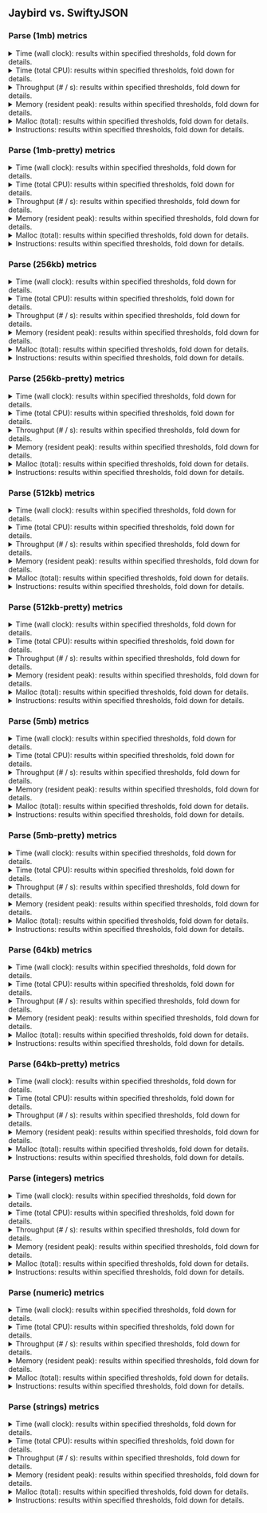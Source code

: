 ## Jaybird vs. SwiftyJSON

### Parse (1mb) metrics

<details><summary>Time (wall clock): results within specified thresholds, fold down for details.</summary>
<p>

|         Time (wall clock) (μs) *         |        p0 |       p25 |       p50 |       p75 |       p90 |       p99 |      p100 |   Samples |
|:----------------------------------------:|----------:|----------:|----------:|----------:|----------:|----------:|----------:|----------:|
|                swiftyjson                |        11 |        11 |        11 |        12 |        12 |        13 |        13 |        88 |
|                 jaybird                  |         2 |         2 |         2 |         2 |         2 |         3 |         3 |       427 |
|                    Δ                     |        -9 |        -9 |        -9 |       -10 |       -10 |       -10 |       -10 |       339 |
|              Improvement %               |        82 |        82 |        82 |        83 |        83 |        77 |        77 |       339 |

<p>
</details>

<details><summary>Time (total CPU): results within specified thresholds, fold down for details.</summary>
<p>

|         Time (total CPU) (μs) *          |        p0 |       p25 |       p50 |       p75 |       p90 |       p99 |      p100 |   Samples |
|:----------------------------------------:|----------:|----------:|----------:|----------:|----------:|----------:|----------:|----------:|
|                swiftyjson                |        11 |        11 |        11 |        12 |        12 |        13 |        13 |        88 |
|                 jaybird                  |         2 |         2 |         2 |         2 |         3 |         3 |         3 |       427 |
|                    Δ                     |        -9 |        -9 |        -9 |       -10 |        -9 |       -10 |       -10 |       339 |
|              Improvement %               |        82 |        82 |        82 |        83 |        75 |        77 |        77 |       339 |

<p>
</details>

<details><summary>Throughput (# / s): results within specified thresholds, fold down for details.</summary>
<p>

|          Throughput (# / s) (#)          |        p0 |       p25 |       p50 |       p75 |       p90 |       p99 |      p100 |   Samples |
|:----------------------------------------:|----------:|----------:|----------:|----------:|----------:|----------:|----------:|----------:|
|                swiftyjson                |        93 |        91 |        89 |        85 |        83 |        80 |        80 |        88 |
|                 jaybird                  |       467 |       457 |       447 |       413 |       400 |       390 |       379 |       427 |
|                    Δ                     |       374 |       366 |       358 |       328 |       317 |       310 |       299 |       339 |
|              Improvement %               |       402 |       402 |       402 |       386 |       382 |       388 |       374 |       339 |

<p>
</details>

<details><summary>Memory (resident peak): results within specified thresholds, fold down for details.</summary>
<p>

|        Memory (resident peak) (M)        |        p0 |       p25 |       p50 |       p75 |       p90 |       p99 |      p100 |   Samples |
|:----------------------------------------:|----------:|----------:|----------:|----------:|----------:|----------:|----------:|----------:|
|                swiftyjson                |        27 |        61 |        92 |       125 |       144 |       157 |       157 |        88 |
|                 jaybird                  |        29 |        31 |        31 |        31 |        31 |        31 |        31 |       427 |
|                    Δ                     |         2 |       -30 |       -61 |       -94 |      -113 |      -126 |      -126 |       339 |
|              Improvement %               |        -7 |        49 |        66 |        75 |        78 |        80 |        80 |       339 |

<p>
</details>

<details><summary>Malloc (total): results within specified thresholds, fold down for details.</summary>
<p>

|           Malloc (total) (K) *           |        p0 |       p25 |       p50 |       p75 |       p90 |       p99 |      p100 |   Samples |
|:----------------------------------------:|----------:|----------:|----------:|----------:|----------:|----------:|----------:|----------:|
|                swiftyjson                |        21 |        21 |        21 |        21 |        21 |        21 |        21 |        88 |
|                 jaybird                  |        11 |        11 |        11 |        11 |        11 |        11 |        11 |       427 |
|                    Δ                     |       -10 |       -10 |       -10 |       -10 |       -10 |       -10 |       -10 |       339 |
|              Improvement %               |        48 |        48 |        48 |        48 |        48 |        48 |        48 |       339 |

<p>
</details>

<details><summary>Instructions: results within specified thresholds, fold down for details.</summary>
<p>

|            Instructions (M) *            |        p0 |       p25 |       p50 |       p75 |       p90 |       p99 |      p100 |   Samples |
|:----------------------------------------:|----------:|----------:|----------:|----------:|----------:|----------:|----------:|----------:|
|                swiftyjson                |       239 |       240 |       240 |       240 |       240 |       246 |       246 |        88 |
|                 jaybird                  |        47 |        47 |        47 |        47 |        47 |        48 |        49 |       427 |
|                    Δ                     |      -192 |      -193 |      -193 |      -193 |      -193 |      -198 |      -197 |       339 |
|              Improvement %               |        80 |        80 |        80 |        80 |        80 |        80 |        80 |       339 |

<p>
</details>

### Parse (1mb-pretty) metrics

<details><summary>Time (wall clock): results within specified thresholds, fold down for details.</summary>
<p>

|         Time (wall clock) (μs) *         |        p0 |       p25 |       p50 |       p75 |       p90 |       p99 |      p100 |   Samples |
|:----------------------------------------:|----------:|----------:|----------:|----------:|----------:|----------:|----------:|----------:|
|                swiftyjson                |        11 |        11 |        11 |        12 |        12 |        13 |        13 |        88 |
|                 jaybird                  |         2 |         2 |         2 |         2 |         3 |         3 |         3 |       418 |
|                    Δ                     |        -9 |        -9 |        -9 |       -10 |        -9 |       -10 |       -10 |       330 |
|              Improvement %               |        82 |        82 |        82 |        83 |        75 |        77 |        77 |       330 |

<p>
</details>

<details><summary>Time (total CPU): results within specified thresholds, fold down for details.</summary>
<p>

|         Time (total CPU) (μs) *          |        p0 |       p25 |       p50 |       p75 |       p90 |       p99 |      p100 |   Samples |
|:----------------------------------------:|----------:|----------:|----------:|----------:|----------:|----------:|----------:|----------:|
|                swiftyjson                |        11 |        11 |        11 |        12 |        12 |        13 |        13 |        88 |
|                 jaybird                  |         2 |         2 |         2 |         2 |         3 |         3 |         3 |       418 |
|                    Δ                     |        -9 |        -9 |        -9 |       -10 |        -9 |       -10 |       -10 |       330 |
|              Improvement %               |        82 |        82 |        82 |        83 |        75 |        77 |        77 |       330 |

<p>
</details>

<details><summary>Throughput (# / s): results within specified thresholds, fold down for details.</summary>
<p>

|          Throughput (# / s) (#)          |        p0 |       p25 |       p50 |       p75 |       p90 |       p99 |      p100 |   Samples |
|:----------------------------------------:|----------:|----------:|----------:|----------:|----------:|----------:|----------:|----------:|
|                swiftyjson                |        95 |        92 |        89 |        84 |        83 |        77 |        77 |        88 |
|                 jaybird                  |       459 |       444 |       436 |       407 |       396 |       386 |       370 |       418 |
|                    Δ                     |       364 |       352 |       347 |       323 |       313 |       309 |       293 |       330 |
|              Improvement %               |       383 |       383 |       390 |       385 |       377 |       401 |       381 |       330 |

<p>
</details>

<details><summary>Memory (resident peak): results within specified thresholds, fold down for details.</summary>
<p>

|        Memory (resident peak) (M)        |        p0 |       p25 |       p50 |       p75 |       p90 |       p99 |      p100 |   Samples |
|:----------------------------------------:|----------:|----------:|----------:|----------:|----------:|----------:|----------:|----------:|
|                swiftyjson                |        27 |        60 |        93 |       123 |       145 |       156 |       156 |        88 |
|                 jaybird                  |        29 |        31 |        31 |        31 |        31 |        31 |        31 |       418 |
|                    Δ                     |         2 |       -29 |       -62 |       -92 |      -114 |      -125 |      -125 |       330 |
|              Improvement %               |        -7 |        48 |        67 |        75 |        79 |        80 |        80 |       330 |

<p>
</details>

<details><summary>Malloc (total): results within specified thresholds, fold down for details.</summary>
<p>

|           Malloc (total) (K) *           |        p0 |       p25 |       p50 |       p75 |       p90 |       p99 |      p100 |   Samples |
|:----------------------------------------:|----------:|----------:|----------:|----------:|----------:|----------:|----------:|----------:|
|                swiftyjson                |        21 |        21 |        21 |        21 |        21 |        21 |        21 |        88 |
|                 jaybird                  |        11 |        11 |        11 |        11 |        11 |        11 |        11 |       418 |
|                    Δ                     |       -10 |       -10 |       -10 |       -10 |       -10 |       -10 |       -10 |       330 |
|              Improvement %               |        48 |        48 |        48 |        48 |        48 |        48 |        48 |       330 |

<p>
</details>

<details><summary>Instructions: results within specified thresholds, fold down for details.</summary>
<p>

|            Instructions (M) *            |        p0 |       p25 |       p50 |       p75 |       p90 |       p99 |      p100 |   Samples |
|:----------------------------------------:|----------:|----------:|----------:|----------:|----------:|----------:|----------:|----------:|
|                swiftyjson                |       236 |       236 |       236 |       236 |       237 |       248 |       248 |        88 |
|                 jaybird                  |        48 |        48 |        48 |        48 |        48 |        49 |        50 |       418 |
|                    Δ                     |      -188 |      -188 |      -188 |      -188 |      -189 |      -199 |      -198 |       330 |
|              Improvement %               |        80 |        80 |        80 |        80 |        80 |        80 |        80 |       330 |

<p>
</details>

### Parse (256kb) metrics

<details><summary>Time (wall clock): results within specified thresholds, fold down for details.</summary>
<p>

|         Time (wall clock) (μs) *         |        p0 |       p25 |       p50 |       p75 |       p90 |       p99 |      p100 |   Samples |
|:----------------------------------------:|----------:|----------:|----------:|----------:|----------:|----------:|----------:|----------:|
|                swiftyjson                |      2599 |      2683 |      2834 |      2996 |      3072 |      3465 |      3503 |       345 |
|                 jaybird                  |       534 |       546 |       558 |       611 |       624 |       654 |       746 |      1609 |
|                    Δ                     |     -2065 |     -2137 |     -2276 |     -2385 |     -2448 |     -2811 |     -2757 |      1264 |
|              Improvement %               |        79 |        80 |        80 |        80 |        80 |        81 |        79 |      1264 |

<p>
</details>

<details><summary>Time (total CPU): results within specified thresholds, fold down for details.</summary>
<p>

|         Time (total CPU) (μs) *          |        p0 |       p25 |       p50 |       p75 |       p90 |       p99 |      p100 |   Samples |
|:----------------------------------------:|----------:|----------:|----------:|----------:|----------:|----------:|----------:|----------:|
|                swiftyjson                |      2602 |      2687 |      2832 |      2998 |      3076 |      3467 |      3507 |       345 |
|                 jaybird                  |       536 |       549 |       560 |       613 |       626 |       651 |       695 |      1609 |
|                    Δ                     |     -2066 |     -2138 |     -2272 |     -2385 |     -2450 |     -2816 |     -2812 |      1264 |
|              Improvement %               |        79 |        80 |        80 |        80 |        80 |        81 |        80 |      1264 |

<p>
</details>

<details><summary>Throughput (# / s): results within specified thresholds, fold down for details.</summary>
<p>

|          Throughput (# / s) (#)          |        p0 |       p25 |       p50 |       p75 |       p90 |       p99 |      p100 |   Samples |
|:----------------------------------------:|----------:|----------:|----------:|----------:|----------:|----------:|----------:|----------:|
|                swiftyjson                |       385 |       373 |       353 |       334 |       326 |       289 |       285 |       345 |
|                 jaybird                  |      1874 |      1831 |      1793 |      1637 |      1603 |      1530 |      1341 |      1609 |
|                    Δ                     |      1489 |      1458 |      1440 |      1303 |      1277 |      1241 |      1056 |      1264 |
|              Improvement %               |       387 |       391 |       408 |       390 |       392 |       429 |       371 |      1264 |

<p>
</details>

<details><summary>Memory (resident peak): results within specified thresholds, fold down for details.</summary>
<p>

|        Memory (resident peak) (M)        |        p0 |       p25 |       p50 |       p75 |       p90 |       p99 |      p100 |   Samples |
|:----------------------------------------:|----------:|----------:|----------:|----------:|----------:|----------:|----------:|----------:|
|                swiftyjson                |        26 |        58 |        91 |       122 |       141 |       153 |       153 |       345 |
|                 jaybird                  |        25 |        27 |        27 |        27 |        27 |        27 |        27 |      1609 |
|                    Δ                     |        -1 |       -31 |       -64 |       -95 |      -114 |      -126 |      -126 |      1264 |
|              Improvement %               |         4 |        53 |        70 |        78 |        81 |        82 |        82 |      1264 |

<p>
</details>

<details><summary>Malloc (total): results within specified thresholds, fold down for details.</summary>
<p>

|             Malloc (total) *             |        p0 |       p25 |       p50 |       p75 |       p90 |       p99 |      p100 |   Samples |
|:----------------------------------------:|----------:|----------:|----------:|----------:|----------:|----------:|----------:|----------:|
|                swiftyjson                |      5341 |      5343 |      5343 |      5343 |      5343 |      5343 |      5343 |       345 |
|                 jaybird                  |      2636 |      2636 |      2636 |      2636 |      2636 |      2636 |      2636 |      1609 |
|                    Δ                     |     -2705 |     -2707 |     -2707 |     -2707 |     -2707 |     -2707 |     -2707 |      1264 |
|              Improvement %               |        51 |        51 |        51 |        51 |        51 |        51 |        51 |      1264 |

<p>
</details>

<details><summary>Instructions: results within specified thresholds, fold down for details.</summary>
<p>

|            Instructions (M) *            |        p0 |       p25 |       p50 |       p75 |       p90 |       p99 |      p100 |   Samples |
|:----------------------------------------:|----------:|----------:|----------:|----------:|----------:|----------:|----------:|----------:|
|                swiftyjson                |        59 |        59 |        59 |        59 |        59 |        62 |        62 |       345 |
|                 jaybird                  |        12 |        12 |        12 |        12 |        12 |        12 |        12 |      1609 |
|                    Δ                     |       -47 |       -47 |       -47 |       -47 |       -47 |       -50 |       -50 |      1264 |
|              Improvement %               |        80 |        80 |        80 |        80 |        80 |        81 |        81 |      1264 |

<p>
</details>

### Parse (256kb-pretty) metrics

<details><summary>Time (wall clock): results within specified thresholds, fold down for details.</summary>
<p>

|         Time (wall clock) (μs) *         |        p0 |       p25 |       p50 |       p75 |       p90 |       p99 |      p100 |   Samples |
|:----------------------------------------:|----------:|----------:|----------:|----------:|----------:|----------:|----------:|----------:|
|                swiftyjson                |      2616 |      2697 |      2748 |      2984 |      3066 |      3271 |      3589 |       348 |
|                 jaybird                  |       539 |       559 |       570 |       624 |       637 |       668 |       706 |      1580 |
|                    Δ                     |     -2077 |     -2138 |     -2178 |     -2360 |     -2429 |     -2603 |     -2883 |      1232 |
|              Improvement %               |        79 |        79 |        79 |        79 |        79 |        80 |        80 |      1232 |

<p>
</details>

<details><summary>Time (total CPU): results within specified thresholds, fold down for details.</summary>
<p>

|         Time (total CPU) (μs) *          |        p0 |       p25 |       p50 |       p75 |       p90 |       p99 |      p100 |   Samples |
|:----------------------------------------:|----------:|----------:|----------:|----------:|----------:|----------:|----------:|----------:|
|                swiftyjson                |      2618 |      2699 |      2753 |      2986 |      3066 |      3273 |      3595 |       348 |
|                 jaybird                  |       541 |       561 |       572 |       626 |       639 |       668 |       708 |      1580 |
|                    Δ                     |     -2077 |     -2138 |     -2181 |     -2360 |     -2427 |     -2605 |     -2887 |      1232 |
|              Improvement %               |        79 |        79 |        79 |        79 |        79 |        80 |        80 |      1232 |

<p>
</details>

<details><summary>Throughput (# / s): results within specified thresholds, fold down for details.</summary>
<p>

|          Throughput (# / s) (#)          |        p0 |       p25 |       p50 |       p75 |       p90 |       p99 |      p100 |   Samples |
|:----------------------------------------:|----------:|----------:|----------:|----------:|----------:|----------:|----------:|----------:|
|                swiftyjson                |       382 |       371 |       363 |       335 |       326 |       306 |       279 |       348 |
|                 jaybird                  |      1856 |      1791 |      1755 |      1604 |      1570 |      1498 |      1417 |      1580 |
|                    Δ                     |      1474 |      1420 |      1392 |      1269 |      1244 |      1192 |      1138 |      1232 |
|              Improvement %               |       386 |       383 |       383 |       379 |       382 |       390 |       408 |      1232 |

<p>
</details>

<details><summary>Memory (resident peak): results within specified thresholds, fold down for details.</summary>
<p>

|        Memory (resident peak) (M)        |        p0 |       p25 |       p50 |       p75 |       p90 |       p99 |      p100 |   Samples |
|:----------------------------------------:|----------:|----------:|----------:|----------:|----------:|----------:|----------:|----------:|
|                swiftyjson                |        26 |        58 |        90 |       122 |       143 |       153 |       154 |       348 |
|                 jaybird                  |        25 |        27 |        27 |        27 |        27 |        27 |        27 |      1580 |
|                    Δ                     |        -1 |       -31 |       -63 |       -95 |      -116 |      -126 |      -127 |      1232 |
|              Improvement %               |         4 |        53 |        70 |        78 |        81 |        82 |        82 |      1232 |

<p>
</details>

<details><summary>Malloc (total): results within specified thresholds, fold down for details.</summary>
<p>

|             Malloc (total) *             |        p0 |       p25 |       p50 |       p75 |       p90 |       p99 |      p100 |   Samples |
|:----------------------------------------:|----------:|----------:|----------:|----------:|----------:|----------:|----------:|----------:|
|                swiftyjson                |      5341 |      5343 |      5343 |      5343 |      5343 |      5343 |      5343 |       348 |
|                 jaybird                  |      2636 |      2636 |      2636 |      2636 |      2636 |      2636 |      2636 |      1580 |
|                    Δ                     |     -2705 |     -2707 |     -2707 |     -2707 |     -2707 |     -2707 |     -2707 |      1232 |
|              Improvement %               |        51 |        51 |        51 |        51 |        51 |        51 |        51 |      1232 |

<p>
</details>

<details><summary>Instructions: results within specified thresholds, fold down for details.</summary>
<p>

|            Instructions (M) *            |        p0 |       p25 |       p50 |       p75 |       p90 |       p99 |      p100 |   Samples |
|:----------------------------------------:|----------:|----------:|----------:|----------:|----------:|----------:|----------:|----------:|
|                swiftyjson                |        59 |        59 |        59 |        59 |        59 |        62 |        62 |       348 |
|                 jaybird                  |        12 |        12 |        12 |        12 |        12 |        12 |        12 |      1580 |
|                    Δ                     |       -47 |       -47 |       -47 |       -47 |       -47 |       -50 |       -50 |      1232 |
|              Improvement %               |        80 |        80 |        80 |        80 |        80 |        81 |        81 |      1232 |

<p>
</details>

### Parse (512kb) metrics

<details><summary>Time (wall clock): results within specified thresholds, fold down for details.</summary>
<p>

|         Time (wall clock) (μs) *         |        p0 |       p25 |       p50 |       p75 |       p90 |       p99 |      p100 |   Samples |
|:----------------------------------------:|----------:|----------:|----------:|----------:|----------:|----------:|----------:|----------:|
|                swiftyjson                |      5222 |      5370 |      5595 |      5874 |      6054 |      6545 |      6638 |       176 |
|                 jaybird                  |      1067 |      1089 |      1103 |      1205 |      1238 |      1362 |      1507 |       842 |
|                    Δ                     |     -4155 |     -4281 |     -4492 |     -4669 |     -4816 |     -5183 |     -5131 |       666 |
|              Improvement %               |        80 |        80 |        80 |        79 |        80 |        79 |        77 |       666 |

<p>
</details>

<details><summary>Time (total CPU): results within specified thresholds, fold down for details.</summary>
<p>

|         Time (total CPU) (μs) *          |        p0 |       p25 |       p50 |       p75 |       p90 |       p99 |      p100 |   Samples |
|:----------------------------------------:|----------:|----------:|----------:|----------:|----------:|----------:|----------:|----------:|
|                swiftyjson                |      5230 |      5370 |      5599 |      5878 |      6054 |      6541 |      6642 |       176 |
|                 jaybird                  |      1069 |      1091 |      1106 |      1206 |      1242 |      1364 |      1505 |       842 |
|                    Δ                     |     -4161 |     -4279 |     -4493 |     -4672 |     -4812 |     -5177 |     -5137 |       666 |
|              Improvement %               |        80 |        80 |        80 |        79 |        79 |        79 |        77 |       666 |

<p>
</details>

<details><summary>Throughput (# / s): results within specified thresholds, fold down for details.</summary>
<p>

|          Throughput (# / s) (#)          |        p0 |       p25 |       p50 |       p75 |       p90 |       p99 |      p100 |   Samples |
|:----------------------------------------:|----------:|----------:|----------:|----------:|----------:|----------:|----------:|----------:|
|                swiftyjson                |       191 |       186 |       178 |       170 |       165 |       153 |       151 |       176 |
|                 jaybird                  |       938 |       919 |       907 |       830 |       808 |       735 |       663 |       842 |
|                    Δ                     |       747 |       733 |       729 |       660 |       643 |       582 |       512 |       666 |
|              Improvement %               |       391 |       394 |       410 |       388 |       390 |       380 |       339 |       666 |

<p>
</details>

<details><summary>Memory (resident peak): results within specified thresholds, fold down for details.</summary>
<p>

|        Memory (resident peak) (M)        |        p0 |       p25 |       p50 |       p75 |       p90 |       p99 |      p100 |   Samples |
|:----------------------------------------:|----------:|----------:|----------:|----------:|----------:|----------:|----------:|----------:|
|                swiftyjson                |        26 |        58 |        90 |       123 |       143 |       154 |       156 |       176 |
|                 jaybird                  |        26 |        28 |        28 |        28 |        28 |        28 |        28 |       842 |
|                    Δ                     |         0 |       -30 |       -62 |       -95 |      -115 |      -126 |      -128 |       666 |
|              Improvement %               |         0 |        52 |        69 |        77 |        80 |        82 |        82 |       666 |

<p>
</details>

<details><summary>Malloc (total): results within specified thresholds, fold down for details.</summary>
<p>

|             Malloc (total) *             |        p0 |       p25 |       p50 |       p75 |       p90 |       p99 |      p100 |   Samples |
|:----------------------------------------:|----------:|----------:|----------:|----------:|----------:|----------:|----------:|----------:|
|                swiftyjson                |        11 |        11 |        11 |        11 |        11 |        11 |        11 |       176 |
|                 jaybird                  |         5 |         5 |         5 |         5 |         5 |         5 |         5 |       842 |
|                    Δ                     |        -6 |        -6 |        -6 |        -6 |        -6 |        -6 |        -6 |       666 |
|              Improvement %               |        55 |        55 |        55 |        55 |        55 |        55 |        55 |       666 |

<p>
</details>

<details><summary>Instructions: results within specified thresholds, fold down for details.</summary>
<p>

|            Instructions (M) *            |        p0 |       p25 |       p50 |       p75 |       p90 |       p99 |      p100 |   Samples |
|:----------------------------------------:|----------:|----------:|----------:|----------:|----------:|----------:|----------:|----------:|
|                swiftyjson                |       118 |       118 |       118 |       118 |       118 |       124 |       124 |       176 |
|                 jaybird                  |        23 |        23 |        24 |        24 |        24 |        24 |        25 |       842 |
|                    Δ                     |       -95 |       -95 |       -94 |       -94 |       -94 |      -100 |       -99 |       666 |
|              Improvement %               |        81 |        81 |        80 |        80 |        80 |        81 |        80 |       666 |

<p>
</details>

### Parse (512kb-pretty) metrics

<details><summary>Time (wall clock): results within specified thresholds, fold down for details.</summary>
<p>

|         Time (wall clock) (μs) *         |        p0 |       p25 |       p50 |       p75 |       p90 |       p99 |      p100 |   Samples |
|:----------------------------------------:|----------:|----------:|----------:|----------:|----------:|----------:|----------:|----------:|
|                swiftyjson                |      5201 |      5358 |      5472 |      5849 |      5984 |      6496 |      6788 |       178 |
|                 jaybird                  |      1087 |      1111 |      1129 |      1237 |      1261 |      1317 |      1441 |       824 |
|                    Δ                     |     -4114 |     -4247 |     -4343 |     -4612 |     -4723 |     -5179 |     -5347 |       646 |
|              Improvement %               |        79 |        79 |        79 |        79 |        79 |        80 |        79 |       646 |

<p>
</details>

<details><summary>Time (total CPU): results within specified thresholds, fold down for details.</summary>
<p>

|         Time (total CPU) (μs) *          |        p0 |       p25 |       p50 |       p75 |       p90 |       p99 |      p100 |   Samples |
|:----------------------------------------:|----------:|----------:|----------:|----------:|----------:|----------:|----------:|----------:|
|                swiftyjson                |      5209 |      5358 |      5468 |      5853 |      5980 |      6484 |      6794 |       178 |
|                 jaybird                  |      1088 |      1113 |      1132 |      1240 |      1264 |      1316 |      1446 |       824 |
|                    Δ                     |     -4121 |     -4245 |     -4336 |     -4613 |     -4716 |     -5168 |     -5348 |       646 |
|              Improvement %               |        79 |        79 |        79 |        79 |        79 |        80 |        79 |       646 |

<p>
</details>

<details><summary>Throughput (# / s): results within specified thresholds, fold down for details.</summary>
<p>

|          Throughput (# / s) (#)          |        p0 |       p25 |       p50 |       p75 |       p90 |       p99 |      p100 |   Samples |
|:----------------------------------------:|----------:|----------:|----------:|----------:|----------:|----------:|----------:|----------:|
|                swiftyjson                |       192 |       187 |       183 |       171 |       167 |       154 |       147 |       178 |
|                 jaybird                  |       920 |       901 |       886 |       808 |       793 |       760 |       694 |       824 |
|                    Δ                     |       728 |       714 |       703 |       637 |       626 |       606 |       547 |       646 |
|              Improvement %               |       379 |       382 |       384 |       373 |       375 |       394 |       372 |       646 |

<p>
</details>

<details><summary>Memory (resident peak): results within specified thresholds, fold down for details.</summary>
<p>

|        Memory (resident peak) (M)        |        p0 |       p25 |       p50 |       p75 |       p90 |       p99 |      p100 |   Samples |
|:----------------------------------------:|----------:|----------:|----------:|----------:|----------:|----------:|----------:|----------:|
|                swiftyjson                |        26 |        60 |        93 |       125 |       145 |       156 |       156 |       178 |
|                 jaybird                  |        26 |        28 |        28 |        28 |        28 |        28 |        28 |       824 |
|                    Δ                     |         0 |       -32 |       -65 |       -97 |      -117 |      -128 |      -128 |       646 |
|              Improvement %               |         0 |        53 |        70 |        78 |        81 |        82 |        82 |       646 |

<p>
</details>

<details><summary>Malloc (total): results within specified thresholds, fold down for details.</summary>
<p>

|             Malloc (total) *             |        p0 |       p25 |       p50 |       p75 |       p90 |       p99 |      p100 |   Samples |
|:----------------------------------------:|----------:|----------:|----------:|----------:|----------:|----------:|----------:|----------:|
|                swiftyjson                |        11 |        11 |        11 |        11 |        11 |        11 |        11 |       178 |
|                 jaybird                  |         5 |         5 |         5 |         5 |         5 |         5 |         5 |       824 |
|                    Δ                     |        -6 |        -6 |        -6 |        -6 |        -6 |        -6 |        -6 |       646 |
|              Improvement %               |        55 |        55 |        55 |        55 |        55 |        55 |        55 |       646 |

<p>
</details>

<details><summary>Instructions: results within specified thresholds, fold down for details.</summary>
<p>

|            Instructions (M) *            |        p0 |       p25 |       p50 |       p75 |       p90 |       p99 |      p100 |   Samples |
|:----------------------------------------:|----------:|----------:|----------:|----------:|----------:|----------:|----------:|----------:|
|                swiftyjson                |       118 |       118 |       118 |       118 |       118 |       124 |       125 |       178 |
|                 jaybird                  |        24 |        24 |        24 |        24 |        24 |        25 |        25 |       824 |
|                    Δ                     |       -94 |       -94 |       -94 |       -94 |       -94 |       -99 |      -100 |       646 |
|              Improvement %               |        80 |        80 |        80 |        80 |        80 |        80 |        80 |       646 |

<p>
</details>

### Parse (5mb) metrics

<details><summary>Time (wall clock): results within specified thresholds, fold down for details.</summary>
<p>

|         Time (wall clock) (ms) *         |        p0 |       p25 |       p50 |       p75 |       p90 |       p99 |      p100 |   Samples |
|:----------------------------------------:|----------:|----------:|----------:|----------:|----------:|----------:|----------:|----------:|
|                swiftyjson                |        55 |        56 |        56 |        58 |        59 |        59 |        59 |        18 |
|                 jaybird                  |        12 |        12 |        12 |        13 |        13 |        14 |        14 |        80 |
|                    Δ                     |       -43 |       -44 |       -44 |       -45 |       -46 |       -45 |       -45 |        62 |
|              Improvement %               |        78 |        79 |        79 |        78 |        78 |        76 |        76 |        62 |

<p>
</details>

<details><summary>Time (total CPU): results within specified thresholds, fold down for details.</summary>
<p>

|         Time (total CPU) (ms) *          |        p0 |       p25 |       p50 |       p75 |       p90 |       p99 |      p100 |   Samples |
|:----------------------------------------:|----------:|----------:|----------:|----------:|----------:|----------:|----------:|----------:|
|                swiftyjson                |        55 |        56 |        56 |        58 |        59 |        59 |        59 |        18 |
|                 jaybird                  |        12 |        12 |        12 |        13 |        13 |        14 |        14 |        80 |
|                    Δ                     |       -43 |       -44 |       -44 |       -45 |       -46 |       -45 |       -45 |        62 |
|              Improvement %               |        78 |        79 |        79 |        78 |        78 |        76 |        76 |        62 |

<p>
</details>

<details><summary>Throughput (# / s): results within specified thresholds, fold down for details.</summary>
<p>

|          Throughput (# / s) (#)          |        p0 |       p25 |       p50 |       p75 |       p90 |       p99 |      p100 |   Samples |
|:----------------------------------------:|----------:|----------:|----------:|----------:|----------:|----------:|----------:|----------:|
|                swiftyjson                |        18 |        18 |        18 |        17 |        17 |        17 |        17 |        18 |
|                 jaybird                  |        86 |        85 |        81 |        78 |        76 |        71 |        71 |        80 |
|                    Δ                     |        68 |        67 |        63 |        61 |        59 |        54 |        54 |        62 |
|              Improvement %               |       378 |       372 |       350 |       359 |       347 |       318 |       318 |        62 |

<p>
</details>

<details><summary>Memory (resident peak): results within specified thresholds, fold down for details.</summary>
<p>

|        Memory (resident peak) (M)        |        p0 |       p25 |       p50 |       p75 |       p90 |       p99 |      p100 |   Samples |
|:----------------------------------------:|----------:|----------:|----------:|----------:|----------:|----------:|----------:|----------:|
|                swiftyjson                |        47 |        78 |       107 |       142 |       165 |       170 |       170 |        18 |
|                 jaybird                  |        43 |        53 |        53 |        53 |        53 |        53 |        53 |        80 |
|                    Δ                     |        -4 |       -25 |       -54 |       -89 |      -112 |      -117 |      -117 |        62 |
|              Improvement %               |         9 |        32 |        50 |        63 |        68 |        69 |        69 |        62 |

<p>
</details>

<details><summary>Malloc (total): results within specified thresholds, fold down for details.</summary>
<p>

|           Malloc (total) (K) *           |        p0 |       p25 |       p50 |       p75 |       p90 |       p99 |      p100 |   Samples |
|:----------------------------------------:|----------:|----------:|----------:|----------:|----------:|----------:|----------:|----------:|
|                swiftyjson                |       105 |       105 |       105 |       105 |       105 |       105 |       105 |        18 |
|                 jaybird                  |        53 |        53 |        53 |        53 |        53 |        53 |        53 |        80 |
|                    Δ                     |       -52 |       -52 |       -52 |       -52 |       -52 |       -52 |       -52 |        62 |
|              Improvement %               |        50 |        50 |        50 |        50 |        50 |        50 |        50 |        62 |

<p>
</details>

<details><summary>Instructions: results within specified thresholds, fold down for details.</summary>
<p>

|            Instructions (M) *            |        p0 |       p25 |       p50 |       p75 |       p90 |       p99 |      p100 |   Samples |
|:----------------------------------------:|----------:|----------:|----------:|----------:|----------:|----------:|----------:|----------:|
|                swiftyjson                |      1188 |      1189 |      1190 |      1191 |      1194 |      1196 |      1196 |        18 |
|                 jaybird                  |       239 |       240 |       241 |       241 |       244 |       253 |       253 |        80 |
|                    Δ                     |      -949 |      -949 |      -949 |      -950 |      -950 |      -943 |      -943 |        62 |
|              Improvement %               |        80 |        80 |        80 |        80 |        80 |        79 |        79 |        62 |

<p>
</details>

### Parse (5mb-pretty) metrics

<details><summary>Time (wall clock): results within specified thresholds, fold down for details.</summary>
<p>

|         Time (wall clock) (ms) *         |        p0 |       p25 |       p50 |       p75 |       p90 |       p99 |      p100 |   Samples |
|:----------------------------------------:|----------:|----------:|----------:|----------:|----------:|----------:|----------:|----------:|
|                swiftyjson                |        56 |        58 |        58 |        59 |        61 |        62 |        62 |        18 |
|                 jaybird                  |        12 |        12 |        12 |        13 |        14 |        15 |        15 |        78 |
|                    Δ                     |       -44 |       -46 |       -46 |       -46 |       -47 |       -47 |       -47 |        60 |
|              Improvement %               |        79 |        79 |        79 |        78 |        77 |        76 |        76 |        60 |

<p>
</details>

<details><summary>Time (total CPU): results within specified thresholds, fold down for details.</summary>
<p>

|         Time (total CPU) (ms) *          |        p0 |       p25 |       p50 |       p75 |       p90 |       p99 |      p100 |   Samples |
|:----------------------------------------:|----------:|----------:|----------:|----------:|----------:|----------:|----------:|----------:|
|                swiftyjson                |        56 |        58 |        58 |        59 |        61 |        62 |        62 |        18 |
|                 jaybird                  |        12 |        12 |        12 |        13 |        14 |        15 |        15 |        78 |
|                    Δ                     |       -44 |       -46 |       -46 |       -46 |       -47 |       -47 |       -47 |        60 |
|              Improvement %               |        79 |        79 |        79 |        78 |        77 |        76 |        76 |        60 |

<p>
</details>

<details><summary>Throughput (# / s): results within specified thresholds, fold down for details.</summary>
<p>

|          Throughput (# / s) (#)          |        p0 |       p25 |       p50 |       p75 |       p90 |       p99 |      p100 |   Samples |
|:----------------------------------------:|----------:|----------:|----------:|----------:|----------:|----------:|----------:|----------:|
|                swiftyjson                |        18 |        17 |        17 |        17 |        16 |        16 |        16 |        18 |
|                 jaybird                  |        86 |        84 |        80 |        76 |        74 |        69 |        69 |        78 |
|                    Δ                     |        68 |        67 |        63 |        59 |        58 |        53 |        53 |        60 |
|              Improvement %               |       378 |       394 |       371 |       347 |       362 |       331 |       331 |        60 |

<p>
</details>

<details><summary>Memory (resident peak): results within specified thresholds, fold down for details.</summary>
<p>

|        Memory (resident peak) (M)        |        p0 |       p25 |       p50 |       p75 |       p90 |       p99 |      p100 |   Samples |
|:----------------------------------------:|----------:|----------:|----------:|----------:|----------:|----------:|----------:|----------:|
|                swiftyjson                |        46 |        77 |       107 |       143 |       165 |       170 |       170 |        18 |
|                 jaybird                  |        43 |        52 |        52 |        52 |        52 |        52 |        52 |        78 |
|                    Δ                     |        -3 |       -25 |       -55 |       -91 |      -113 |      -118 |      -118 |        60 |
|              Improvement %               |         7 |        32 |        51 |        64 |        68 |        69 |        69 |        60 |

<p>
</details>

<details><summary>Malloc (total): results within specified thresholds, fold down for details.</summary>
<p>

|           Malloc (total) (K) *           |        p0 |       p25 |       p50 |       p75 |       p90 |       p99 |      p100 |   Samples |
|:----------------------------------------:|----------:|----------:|----------:|----------:|----------:|----------:|----------:|----------:|
|                swiftyjson                |       105 |       105 |       105 |       105 |       105 |       105 |       105 |        18 |
|                 jaybird                  |        53 |        53 |        53 |        53 |        53 |        53 |        53 |        78 |
|                    Δ                     |       -52 |       -52 |       -52 |       -52 |       -52 |       -52 |       -52 |        60 |
|              Improvement %               |        50 |        50 |        50 |        50 |        50 |        50 |        50 |        60 |

<p>
</details>

<details><summary>Instructions: results within specified thresholds, fold down for details.</summary>
<p>

|            Instructions (M) *            |        p0 |       p25 |       p50 |       p75 |       p90 |       p99 |      p100 |   Samples |
|:----------------------------------------:|----------:|----------:|----------:|----------:|----------:|----------:|----------:|----------:|
|                swiftyjson                |      1200 |      1202 |      1203 |      1204 |      1206 |      1208 |      1208 |        18 |
|                 jaybird                  |       245 |       245 |       246 |       246 |       251 |       257 |       257 |        78 |
|                    Δ                     |      -955 |      -957 |      -957 |      -958 |      -955 |      -951 |      -951 |        60 |
|              Improvement %               |        80 |        80 |        80 |        80 |        79 |        79 |        79 |        60 |

<p>
</details>

### Parse (64kb) metrics

<details><summary>Time (wall clock): results within specified thresholds, fold down for details.</summary>
<p>

|         Time (wall clock) (μs) *         |        p0 |       p25 |       p50 |       p75 |       p90 |       p99 |      p100 |   Samples |
|:----------------------------------------:|----------:|----------:|----------:|----------:|----------:|----------:|----------:|----------:|
|                swiftyjson                |       646 |       670 |       684 |       742 |       767 |       816 |      1004 |      1335 |
|                 jaybird                  |       133 |       137 |       140 |       152 |       158 |       166 |       189 |      5370 |
|                    Δ                     |      -513 |      -533 |      -544 |      -590 |      -609 |      -650 |      -815 |      4035 |
|              Improvement %               |        79 |        80 |        80 |        80 |        79 |        80 |        81 |      4035 |

<p>
</details>

<details><summary>Time (total CPU): results within specified thresholds, fold down for details.</summary>
<p>

|         Time (total CPU) (μs) *          |        p0 |       p25 |       p50 |       p75 |       p90 |       p99 |      p100 |   Samples |
|:----------------------------------------:|----------:|----------:|----------:|----------:|----------:|----------:|----------:|----------:|
|                swiftyjson                |       648 |       672 |       686 |       744 |       769 |       820 |      1006 |      1335 |
|                 jaybird                  |       135 |       139 |       142 |       154 |       160 |       167 |       187 |      5370 |
|                    Δ                     |      -513 |      -533 |      -544 |      -590 |      -609 |      -653 |      -819 |      4035 |
|              Improvement %               |        79 |        79 |        79 |        79 |        79 |        80 |        81 |      4035 |

<p>
</details>

<details><summary>Throughput (# / s): results within specified thresholds, fold down for details.</summary>
<p>

|          Throughput (# / s) (#)          |        p0 |       p25 |       p50 |       p75 |       p90 |       p99 |      p100 |   Samples |
|:----------------------------------------:|----------:|----------:|----------:|----------:|----------:|----------:|----------:|----------:|
|                swiftyjson                |      1548 |      1494 |      1463 |      1348 |      1304 |      1226 |       996 |      1335 |
|                 jaybird                  |      7528 |      7327 |      7131 |      6579 |      6331 |      6039 |      5283 |      5370 |
|                    Δ                     |      5980 |      5833 |      5668 |      5231 |      5027 |      4813 |      4287 |      4035 |
|              Improvement %               |       386 |       390 |       387 |       388 |       386 |       393 |       430 |      4035 |

<p>
</details>

<details><summary>Memory (resident peak): results within specified thresholds, fold down for details.</summary>
<p>

|        Memory (resident peak) (M)        |        p0 |       p25 |       p50 |       p75 |       p90 |       p99 |      p100 |   Samples |
|:----------------------------------------:|----------:|----------:|----------:|----------:|----------:|----------:|----------:|----------:|
|                swiftyjson                |        25 |        58 |        89 |       122 |       142 |       153 |       155 |      1335 |
|                 jaybird                  |        25 |        25 |        25 |        25 |        25 |        25 |        25 |      5370 |
|                    Δ                     |         0 |       -33 |       -64 |       -97 |      -117 |      -128 |      -130 |      4035 |
|              Improvement %               |         0 |        57 |        72 |        80 |        82 |        84 |        84 |      4035 |

<p>
</details>

<details><summary>Malloc (total): results within specified thresholds, fold down for details.</summary>
<p>

|             Malloc (total) *             |        p0 |       p25 |       p50 |       p75 |       p90 |       p99 |      p100 |   Samples |
|:----------------------------------------:|----------:|----------:|----------:|----------:|----------:|----------:|----------:|----------:|
|                swiftyjson                |      1384 |      1384 |      1384 |      1384 |      1384 |      1384 |      1386 |      1335 |
|                 jaybird                  |       662 |       662 |       662 |       662 |       662 |       662 |       662 |      5370 |
|                    Δ                     |      -722 |      -722 |      -722 |      -722 |      -722 |      -722 |      -724 |      4035 |
|              Improvement %               |        52 |        52 |        52 |        52 |        52 |        52 |        52 |      4035 |

<p>
</details>

<details><summary>Instructions: results within specified thresholds, fold down for details.</summary>
<p>

|            Instructions (K) *            |        p0 |       p25 |       p50 |       p75 |       p90 |       p99 |      p100 |   Samples |
|:----------------------------------------:|----------:|----------:|----------:|----------:|----------:|----------:|----------:|----------:|
|                swiftyjson                |        15 |        15 |        15 |        15 |        15 |        16 |        16 |      1335 |
|                 jaybird                  |         3 |         3 |         3 |         3 |         3 |         3 |         3 |      5370 |
|                    Δ                     |       -12 |       -12 |       -12 |       -12 |       -12 |       -13 |       -13 |      4035 |
|              Improvement %               |        80 |        80 |        80 |        80 |        80 |        81 |        81 |      4035 |

<p>
</details>

### Parse (64kb-pretty) metrics

<details><summary>Time (wall clock): results within specified thresholds, fold down for details.</summary>
<p>

|         Time (wall clock) (μs) *         |        p0 |       p25 |       p50 |       p75 |       p90 |       p99 |      p100 |   Samples |
|:----------------------------------------:|----------:|----------:|----------:|----------:|----------:|----------:|----------:|----------:|
|                swiftyjson                |       653 |       671 |       686 |       750 |       768 |       906 |      1013 |      1322 |
|                 jaybird                  |       136 |       143 |       147 |       155 |       165 |       175 |       194 |      5211 |
|                    Δ                     |      -517 |      -528 |      -539 |      -595 |      -603 |      -731 |      -819 |      3889 |
|              Improvement %               |        79 |        79 |        79 |        79 |        79 |        81 |        81 |      3889 |

<p>
</details>

<details><summary>Time (total CPU): results within specified thresholds, fold down for details.</summary>
<p>

|         Time (total CPU) (μs) *          |        p0 |       p25 |       p50 |       p75 |       p90 |       p99 |      p100 |   Samples |
|:----------------------------------------:|----------:|----------:|----------:|----------:|----------:|----------:|----------:|----------:|
|                swiftyjson                |       655 |       674 |       688 |       752 |       770 |       907 |      1017 |      1322 |
|                 jaybird                  |       138 |       146 |       149 |       157 |       167 |       176 |       197 |      5211 |
|                    Δ                     |      -517 |      -528 |      -539 |      -595 |      -603 |      -731 |      -820 |      3889 |
|              Improvement %               |        79 |        78 |        78 |        79 |        78 |        81 |        81 |      3889 |

<p>
</details>

<details><summary>Throughput (# / s): results within specified thresholds, fold down for details.</summary>
<p>

|          Throughput (# / s) (#)          |        p0 |       p25 |       p50 |       p75 |       p90 |       p99 |      p100 |   Samples |
|:----------------------------------------:|----------:|----------:|----------:|----------:|----------:|----------:|----------:|----------:|
|                swiftyjson                |      1532 |      1490 |      1458 |      1335 |      1303 |      1104 |       987 |      1322 |
|                 jaybird                  |      7328 |      6971 |      6819 |      6455 |      6071 |      5719 |      5154 |      5211 |
|                    Δ                     |      5796 |      5481 |      5361 |      5120 |      4768 |      4615 |      4167 |      3889 |
|              Improvement %               |       378 |       368 |       368 |       384 |       366 |       418 |       422 |      3889 |

<p>
</details>

<details><summary>Memory (resident peak): results within specified thresholds, fold down for details.</summary>
<p>

|        Memory (resident peak) (M)        |        p0 |       p25 |       p50 |       p75 |       p90 |       p99 |      p100 |   Samples |
|:----------------------------------------:|----------:|----------:|----------:|----------:|----------:|----------:|----------:|----------:|
|                swiftyjson                |        25 |        57 |        89 |       121 |       142 |       152 |       154 |      1322 |
|                 jaybird                  |        25 |        25 |        25 |        25 |        25 |        25 |        25 |      5211 |
|                    Δ                     |         0 |       -32 |       -64 |       -96 |      -117 |      -127 |      -129 |      3889 |
|              Improvement %               |         0 |        56 |        72 |        79 |        82 |        84 |        84 |      3889 |

<p>
</details>

<details><summary>Malloc (total): results within specified thresholds, fold down for details.</summary>
<p>

|             Malloc (total) *             |        p0 |       p25 |       p50 |       p75 |       p90 |       p99 |      p100 |   Samples |
|:----------------------------------------:|----------:|----------:|----------:|----------:|----------:|----------:|----------:|----------:|
|                swiftyjson                |      1384 |      1384 |      1384 |      1384 |      1384 |      1384 |      1386 |      1322 |
|                 jaybird                  |       662 |       662 |       662 |       662 |       662 |       662 |       662 |      5211 |
|                    Δ                     |      -722 |      -722 |      -722 |      -722 |      -722 |      -722 |      -724 |      3889 |
|              Improvement %               |        52 |        52 |        52 |        52 |        52 |        52 |        52 |      3889 |

<p>
</details>

<details><summary>Instructions: results within specified thresholds, fold down for details.</summary>
<p>

|            Instructions (K) *            |        p0 |       p25 |       p50 |       p75 |       p90 |       p99 |      p100 |   Samples |
|:----------------------------------------:|----------:|----------:|----------:|----------:|----------:|----------:|----------:|----------:|
|                swiftyjson                |        15 |        15 |        15 |        15 |        15 |        16 |        16 |      1322 |
|                 jaybird                  |         3 |         3 |         3 |         3 |         3 |         3 |         3 |      5211 |
|                    Δ                     |       -12 |       -12 |       -12 |       -12 |       -12 |       -13 |       -13 |      3889 |
|              Improvement %               |        80 |        80 |        80 |        80 |        80 |        81 |        81 |      3889 |

<p>
</details>

### Parse (integers) metrics

<details><summary>Time (wall clock): results within specified thresholds, fold down for details.</summary>
<p>

|         Time (wall clock) (μs) *         |        p0 |       p25 |       p50 |       p75 |       p90 |       p99 |      p100 |   Samples |
|:----------------------------------------:|----------:|----------:|----------:|----------:|----------:|----------:|----------:|----------:|
|                swiftyjson                |      1852 |      1918 |      1982 |      2111 |      2216 |      2324 |      2526 |       486 |
|                 jaybird                  |       101 |       103 |       106 |       115 |       119 |       125 |       146 |      6862 |
|                    Δ                     |     -1751 |     -1815 |     -1876 |     -1996 |     -2097 |     -2199 |     -2380 |      6376 |
|              Improvement %               |        95 |        95 |        95 |        95 |        95 |        95 |        94 |      6376 |

<p>
</details>

<details><summary>Time (total CPU): results within specified thresholds, fold down for details.</summary>
<p>

|         Time (total CPU) (μs) *          |        p0 |       p25 |       p50 |       p75 |       p90 |       p99 |      p100 |   Samples |
|:----------------------------------------:|----------:|----------:|----------:|----------:|----------:|----------:|----------:|----------:|
|                swiftyjson                |      1854 |      1920 |      1982 |      2114 |      2218 |      2324 |      2541 |       486 |
|                 jaybird                  |       103 |       105 |       109 |       117 |       121 |       127 |       150 |      6862 |
|                    Δ                     |     -1751 |     -1815 |     -1873 |     -1997 |     -2097 |     -2197 |     -2391 |      6376 |
|              Improvement %               |        94 |        95 |        95 |        94 |        95 |        95 |        94 |      6376 |

<p>
</details>

<details><summary>Throughput (# / s): results within specified thresholds, fold down for details.</summary>
<p>

|          Throughput (# / s) (#)          |        p0 |       p25 |       p50 |       p75 |       p90 |       p99 |      p100 |   Samples |
|:----------------------------------------:|----------:|----------:|----------:|----------:|----------:|----------:|----------:|----------:|
|                swiftyjson                |       540 |       521 |       505 |       474 |       451 |       430 |       396 |       486 |
|                 jaybird                  |      9901 |      9679 |      9415 |      8695 |      8399 |      8035 |      6834 |      6862 |
|                    Δ                     |      9361 |      9158 |      8910 |      8221 |      7948 |      7605 |      6438 |      6376 |
|              Improvement %               |      1734 |      1758 |      1764 |      1734 |      1762 |      1769 |      1626 |      6376 |

<p>
</details>

<details><summary>Memory (resident peak): results within specified thresholds, fold down for details.</summary>
<p>

|        Memory (resident peak) (M)        |        p0 |       p25 |       p50 |       p75 |       p90 |       p99 |      p100 |   Samples |
|:----------------------------------------:|----------:|----------:|----------:|----------:|----------:|----------:|----------:|----------:|
|                swiftyjson                |        25 |        35 |        44 |        54 |        59 |        63 |        63 |       486 |
|                 jaybird                  |        25 |        26 |        26 |        26 |        26 |        26 |        26 |      6862 |
|                    Δ                     |         0 |        -9 |       -18 |       -28 |       -33 |       -37 |       -37 |      6376 |
|              Improvement %               |         0 |        26 |        41 |        52 |        56 |        59 |        59 |      6376 |

<p>
</details>

<details><summary>Malloc (total): results within specified thresholds, fold down for details.</summary>
<p>

|             Malloc (total) *             |        p0 |       p25 |       p50 |       p75 |       p90 |       p99 |      p100 |   Samples |
|:----------------------------------------:|----------:|----------:|----------:|----------:|----------:|----------:|----------:|----------:|
|                swiftyjson                |       816 |       816 |       816 |       816 |       816 |       816 |       818 |       486 |
|                 jaybird                  |        18 |        18 |        18 |        18 |        18 |        18 |        18 |      6862 |
|                    Δ                     |      -798 |      -798 |      -798 |      -798 |      -798 |      -798 |      -800 |      6376 |
|              Improvement %               |        98 |        98 |        98 |        98 |        98 |        98 |        98 |      6376 |

<p>
</details>

<details><summary>Instructions: results within specified thresholds, fold down for details.</summary>
<p>

|            Instructions (K) *            |        p0 |       p25 |       p50 |       p75 |       p90 |       p99 |      p100 |   Samples |
|:----------------------------------------:|----------:|----------:|----------:|----------:|----------:|----------:|----------:|----------:|
|                swiftyjson                |        45 |        45 |        45 |        45 |        45 |        48 |        48 |       486 |
|                 jaybird                  |         2 |         2 |         2 |         2 |         2 |         2 |         3 |      6862 |
|                    Δ                     |       -43 |       -43 |       -43 |       -43 |       -43 |       -46 |       -45 |      6376 |
|              Improvement %               |        96 |        96 |        96 |        96 |        96 |        96 |        94 |      6376 |

<p>
</details>

### Parse (numeric) metrics

<details><summary>Time (wall clock): results within specified thresholds, fold down for details.</summary>
<p>

|         Time (wall clock) (μs) *         |        p0 |       p25 |       p50 |       p75 |       p90 |       p99 |      p100 |   Samples |
|:----------------------------------------:|----------:|----------:|----------:|----------:|----------:|----------:|----------:|----------:|
|                swiftyjson                |      1210 |      1250 |      1272 |      1393 |      1421 |      1559 |      1677 |       738 |
|                 jaybird                  |        64 |        66 |        67 |        73 |        76 |        88 |       129 |      9442 |
|                    Δ                     |     -1146 |     -1184 |     -1205 |     -1320 |     -1345 |     -1471 |     -1548 |      8704 |
|              Improvement %               |        95 |        95 |        95 |        95 |        95 |        94 |        92 |      8704 |

<p>
</details>

<details><summary>Time (total CPU): results within specified thresholds, fold down for details.</summary>
<p>

|         Time (total CPU) (μs) *          |        p0 |       p25 |       p50 |       p75 |       p90 |       p99 |      p100 |   Samples |
|:----------------------------------------:|----------:|----------:|----------:|----------:|----------:|----------:|----------:|----------:|
|                swiftyjson                |      1212 |      1252 |      1273 |      1395 |      1425 |      1561 |      1677 |       738 |
|                 jaybird                  |        65 |        68 |        69 |        75 |        79 |        89 |       132 |      9442 |
|                    Δ                     |     -1147 |     -1184 |     -1204 |     -1320 |     -1346 |     -1472 |     -1545 |      8704 |
|              Improvement %               |        95 |        95 |        95 |        95 |        94 |        94 |        92 |      8704 |

<p>
</details>

<details><summary>Throughput (# / s): results within specified thresholds, fold down for details.</summary>
<p>

|          Throughput (# / s) (K)          |        p0 |       p25 |       p50 |       p75 |       p90 |       p99 |      p100 |   Samples |
|:----------------------------------------:|----------:|----------:|----------:|----------:|----------:|----------:|----------:|----------:|
|                swiftyjson                |       826 |       800 |       787 |       718 |       704 |       642 |       596 |       738 |
|                 jaybird                  |     15697 |     15231 |     14895 |     13719 |     13095 |     11327 |      7777 |      9442 |
|                    Δ                     |     14871 |     14431 |     14108 |     13001 |     12391 |     10685 |      7181 |      8704 |
|              Improvement %               |      1800 |      1804 |      1793 |      1811 |      1760 |      1664 |      1205 |      8704 |

<p>
</details>

<details><summary>Memory (resident peak): results within specified thresholds, fold down for details.</summary>
<p>

|        Memory (resident peak) (M)        |        p0 |       p25 |       p50 |       p75 |       p90 |       p99 |      p100 |   Samples |
|:----------------------------------------:|----------:|----------:|----------:|----------:|----------:|----------:|----------:|----------:|
|                swiftyjson                |        25 |        43 |        61 |        78 |        88 |        94 |        95 |       738 |
|                 jaybird                  |        25 |        25 |        25 |        25 |        25 |        25 |        25 |      9442 |
|                    Δ                     |         0 |       -18 |       -36 |       -53 |       -63 |       -69 |       -70 |      8704 |
|              Improvement %               |         0 |        42 |        59 |        68 |        72 |        73 |        74 |      8704 |

<p>
</details>

<details><summary>Malloc (total): results within specified thresholds, fold down for details.</summary>
<p>

|             Malloc (total) *             |        p0 |       p25 |       p50 |       p75 |       p90 |       p99 |      p100 |   Samples |
|:----------------------------------------:|----------:|----------:|----------:|----------:|----------:|----------:|----------:|----------:|
|                swiftyjson                |      2971 |      2971 |      2971 |      2971 |      2971 |      2971 |      2973 |       738 |
|                 jaybird                  |        10 |        10 |        10 |        10 |        10 |        10 |        10 |      9442 |
|                    Δ                     |     -2961 |     -2961 |     -2961 |     -2961 |     -2961 |     -2961 |     -2963 |      8704 |
|              Improvement %               |       100 |       100 |       100 |       100 |       100 |       100 |       100 |      8704 |

<p>
</details>

<details><summary>Instructions: results within specified thresholds, fold down for details.</summary>
<p>

|            Instructions (K) *            |        p0 |       p25 |       p50 |       p75 |       p90 |       p99 |      p100 |   Samples |
|:----------------------------------------:|----------:|----------:|----------:|----------:|----------:|----------:|----------:|----------:|
|                swiftyjson                |        28 |        28 |        28 |        28 |        28 |        30 |        30 |       738 |
|                 jaybird                  |         2 |         2 |         2 |         2 |         2 |         2 |         2 |      9442 |
|                    Δ                     |       -26 |       -26 |       -26 |       -26 |       -26 |       -28 |       -28 |      8704 |
|              Improvement %               |        93 |        93 |        93 |        93 |        93 |        93 |        93 |      8704 |

<p>
</details>

### Parse (strings) metrics

<details><summary>Time (wall clock): results within specified thresholds, fold down for details.</summary>
<p>

|         Time (wall clock) (μs) *         |        p0 |       p25 |       p50 |       p75 |       p90 |       p99 |      p100 |   Samples |
|:----------------------------------------:|----------:|----------:|----------:|----------:|----------:|----------:|----------:|----------:|
|                swiftyjson                |       627 |       643 |       655 |       717 |       737 |       815 |      1032 |      1383 |
|                 jaybird                  |        79 |        85 |        91 |        97 |       102 |       126 |       202 |      7430 |
|                    Δ                     |      -548 |      -558 |      -564 |      -620 |      -635 |      -689 |      -830 |      6047 |
|              Improvement %               |        87 |        87 |        86 |        86 |        86 |        85 |        80 |      6047 |

<p>
</details>

<details><summary>Time (total CPU): results within specified thresholds, fold down for details.</summary>
<p>

|         Time (total CPU) (μs) *          |        p0 |       p25 |       p50 |       p75 |       p90 |       p99 |      p100 |   Samples |
|:----------------------------------------:|----------:|----------:|----------:|----------:|----------:|----------:|----------:|----------:|
|                swiftyjson                |       629 |       646 |       658 |       719 |       739 |       817 |      1035 |      1383 |
|                 jaybird                  |        81 |        87 |        93 |        99 |       104 |       127 |       204 |      7430 |
|                    Δ                     |      -548 |      -559 |      -565 |      -620 |      -635 |      -690 |      -831 |      6047 |
|              Improvement %               |        87 |        87 |        86 |        86 |        86 |        84 |        80 |      6047 |

<p>
</details>

<details><summary>Throughput (# / s): results within specified thresholds, fold down for details.</summary>
<p>

|          Throughput (# / s) (K)          |        p0 |       p25 |       p50 |       p75 |       p90 |       p99 |      p100 |   Samples |
|:----------------------------------------:|----------:|----------:|----------:|----------:|----------:|----------:|----------:|----------:|
|                swiftyjson                |      1595 |      1556 |      1526 |      1395 |      1356 |      1228 |       969 |      1383 |
|                 jaybird                  |     12672 |     11719 |     11015 |     10343 |      9815 |      7939 |      4954 |      7430 |
|                    Δ                     |     11077 |     10163 |      9489 |      8948 |      8459 |      6711 |      3985 |      6047 |
|              Improvement %               |       694 |       653 |       622 |       641 |       624 |       546 |       411 |      6047 |

<p>
</details>

<details><summary>Memory (resident peak): results within specified thresholds, fold down for details.</summary>
<p>

|        Memory (resident peak) (M)        |        p0 |       p25 |       p50 |       p75 |       p90 |       p99 |      p100 |   Samples |
|:----------------------------------------:|----------:|----------:|----------:|----------:|----------:|----------:|----------:|----------:|
|                swiftyjson                |        25 |        38 |        53 |        66 |        74 |        79 |        80 |      1383 |
|                 jaybird                  |        25 |        25 |        25 |        25 |        25 |        25 |        25 |      7430 |
|                    Δ                     |         0 |       -13 |       -28 |       -41 |       -49 |       -54 |       -55 |      6047 |
|              Improvement %               |         0 |        34 |        53 |        62 |        66 |        68 |        69 |      6047 |

<p>
</details>

<details><summary>Malloc (total): results within specified thresholds, fold down for details.</summary>
<p>

|             Malloc (total) *             |        p0 |       p25 |       p50 |       p75 |       p90 |       p99 |      p100 |   Samples |
|:----------------------------------------:|----------:|----------:|----------:|----------:|----------:|----------:|----------:|----------:|
|                swiftyjson                |      5760 |      5763 |      5763 |      5763 |      5763 |      5763 |      5763 |      1383 |
|                 jaybird                  |        49 |        49 |        49 |        49 |        49 |        49 |        49 |      7430 |
|                    Δ                     |     -5711 |     -5714 |     -5714 |     -5714 |     -5714 |     -5714 |     -5714 |      6047 |
|              Improvement %               |        99 |        99 |        99 |        99 |        99 |        99 |        99 |      6047 |

<p>
</details>

<details><summary>Instructions: results within specified thresholds, fold down for details.</summary>
<p>

|            Instructions (K) *            |        p0 |       p25 |       p50 |       p75 |       p90 |       p99 |      p100 |   Samples |
|:----------------------------------------:|----------:|----------:|----------:|----------:|----------:|----------:|----------:|----------:|
|                swiftyjson                |        14 |        14 |        14 |        14 |        14 |        14 |        14 |      1383 |
|                 jaybird                  |         1 |         1 |         1 |         1 |         1 |         1 |         2 |      7430 |
|                    Δ                     |       -13 |       -13 |       -13 |       -13 |       -13 |       -13 |       -12 |      6047 |
|              Improvement %               |        93 |        93 |        93 |        93 |        93 |        93 |        86 |      6047 |

<p>
</details>

